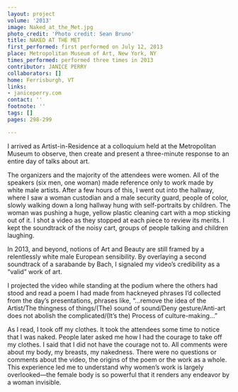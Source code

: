 ```yaml
---
layout: project
volume: '2013'
image: Naked_at_the_Met.jpg
photo_credit: 'Photo credit: Sean Bruno'
title: NAKED AT THE MET
first_performed: first performed on July 12, 2013
place: Metropolitan Museum of Art, New York, NY
times_performed: performed three times in 2013
contributor: JANICE PERRY
collaborators: []
home: Ferrisburgh, VT
links:
- janiceperry.com
contact: ''
footnote: ''
tags: []
pages: 298-299

---
```


I arrived as Artist-in-Residence at a colloquium held at the Metropolitan Museum to observe, then create and present a three-minute response to an entire day of talks about art.

The organizers and the majority of the attendees were women. All of the speakers (six men, one woman) made reference only to work made by white male artists. After a few hours of this, I went out into the hallway, where I saw a woman custodian and a male security guard, people of color, slowly walking down a long hallway hung with self-portraits by children. The woman was pushing a huge, yellow plastic cleaning cart with a mop sticking out of it. I shot a video as they stopped at each piece to review its merits. I kept the soundtrack of the noisy cart, groups of people talking and children laughing.

In 2013, and beyond, notions of Art and Beauty are still framed by a relentlessly white male European sensibility. By overlaying a second soundtrack of a sarabande by Bach, I signaled my video’s credibility as a “valid” work of art.

I projected the video while standing at the podium where the others had stood and read a poem I had made from hackneyed phrases I’d collected from the day’s presentations, phrases like, “…remove the idea of the Artist/The thingness of things/(The) sound of sound/Deny gesture/Anti-art does not abolish the complicated/(It’s the) Process of culture-making…”

As I read, I took off my clothes. It took the attendees some time to notice that I was naked. People later asked me how I had the courage to take off my clothes. I said that I did not have the courage not to. All comments were about my body, my breasts, my nakedness. There were no questions or comments about the video, the origins of the poem or the work as a whole. This experience led me to understand why women’s work is largely overlooked—the female body is so powerful that it renders any endeavor by a woman invisible.
